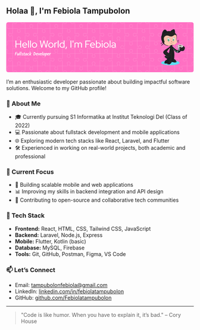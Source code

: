 ## Holaa 👋, I'm Febiola Tampubolon

![Febiola Tampubolon](img/github-header-image.png)

I’m an enthusiastic developer passionate about building impactful software solutions. Welcome to my GitHub profile!

### 🚀 About Me
- 🎓 Currently pursuing S1 Informatika at Institut Teknologi Del (Class of 2022)
- 💻 Passionate about fullstack development and mobile applications
- 🌐 Exploring modern tech stacks like React, Laravel, and Flutter
- 🛠️ Experienced in working on real-world projects, both academic and professional

### 💼 Current Focus
- 📱 Building scalable mobile and web applications
- 📊 Improving my skills in backend integration and API design
- 🤝 Contributing to open-source and collaborative tech communities

### 🧠 Tech Stack
- **Frontend:** React, HTML, CSS,  Tailwind CSS, JavaScript
- **Backend:** Laravel, Node.js, Express
- **Mobile:** Flutter, Kotlin (basic)
- **Database:** MySQL, Firebase
- **Tools:** Git, GitHub, Postman, Figma, VS Code

### 📫 Let’s Connect
- Email: tampubolonfebiola@gmail.com
- LinkedIn: [linkedin.com/in/febiolatampubolon](https://linkedin.com/in/febiolatampubolon)
- GitHub: [github.com/Febiolatampubolon](https://github.com/Febiolatampubolon)

---

> "Code is like humor. When you have to explain it, it’s bad." – Cory House
